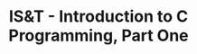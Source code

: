 ---
title: IS&T - Introduction to C Programming, Part One 
category: workshops 
tag: 
- IS&amp;T
- news
excerpt: This tutorial will provide some more advanced techniques and common strategies used for interacting with the Shared Computing Cluster and its resources. The topics discussed during the tutorial include customizing your environment, parallel computing on the SCC, jobs monitoring (CPU and memory usage), profiling programs for performance optimization, and general optimization strategies.

link: http://www.bu.edu/tech/about/training/classroom/rcs-tutorials/#SPROG1
--- 